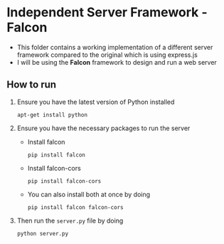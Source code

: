 # Independent Server Framework - Falcon

- This folder contains a working implementation of a different server framework compared to the original which is using express.js
- I will be using the **Falcon** framework to design and run a web server

## How to run

1. Ensure you have the latest version of Python installed
    ```
    apt-get install python
    ```

2. Ensure you have the necessary packages to run the server
    - Install falcon
        ```
        pip install falcon
        ```
    - Install falcon-cors
        ```
        pip install falcon-cors
        ```
    - You can also install both at once by doing
        ```
        pip install falcon falcon-cors
        ```

3. Then run the `server.py` file by doing
    ```
    python server.py
    ```